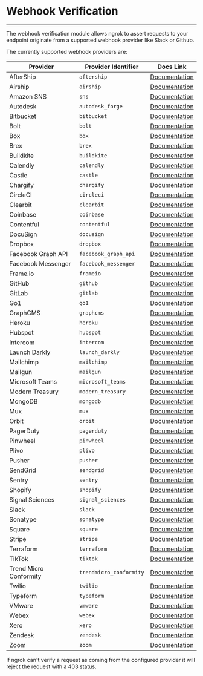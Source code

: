 # Webhook Verification
------------

The webhook verification module allows ngrok to assert requests to your endpoint originate from a supported webhook provider like Slack or Github.

The currently supported webhook providers are:

| Provider | Provider Identifier | Docs Link |
| --- | --- | --- |
| AfterShip | `aftership` | [Documentation](https://www.aftership.com/docs/aftership/95a6c99e13602-webhook-signature) |
| Airship | `airship` | [Documentation](https://support.airship.com/hc/en-us/articles/360032501831-Implementing-a-Signature-Hash-and-Validating-an-Open-Channel-Webhook) |
| Amazon SNS | `sns` | [Documentation](https://docs.aws.amazon.com/sns/latest/dg/sns-verify-signature-of-message.html) |
| Autodesk | `autodesk_forge` | [Documentation](https://forge.autodesk.com/en/docs/webhooks/v1/developers_guide/basics/#secret-token) |
| Bitbucket | `bitbucket` | [Documentation](https://confluence.atlassian.com/bitbucketserver/manage-webhooks-938025878.html#Managewebhooks-webhooksecrets) |
| Bolt | `bolt` | [Documentation](https://help.bolt.com/developers/guides/webhooks/hook-verification/) |
| Box | `box` | [Documentation](https://developer.box.com/guides/webhooks/v2/signatures-v2/) |
| Brex | `brex` | [Documentation](https://developer.brex.com/docs/webhooks/) |
| Buildkite | `buildkite` | [Documentation](https://buildkite.com/docs/apis/webhooks#webhook-signature) |
| Calendly | `calendly` | [Documentation](https://calendly.stoplight.io/docs/api-docs/ZG9jOjM2MzE2MDM4-webhook-signatures#verifying-signatures) |
| Castle | `castle` | [Documentation](https://docs.castle.io/docs/subscribe-to-webhooks) |
| Chargify | `chargify` | [Documentation](https://maxio-chargify.zendesk.com/hc/en-us/articles/5405357509645-Webhooks-Reference#webhook-signature) |
| CircleCI | `circleci` | [Documentation](https://circleci.com/docs/2.0/webhooks/) |
| Clearbit | `clearbit` | [Documentation](https://dashboard.clearbit.com/docs#webhooks-securing-webhooks) |
| Coinbase | `coinbase` | [Documentation](https://docs.cloud.coinbase.com/commerce/docs/webhooks-fields-and-security) |
| Contentful | `contentful` | [Documentation](https://www.contentful.com/developers/docs/extensibility/app-framework/request-verification/) |
| DocuSign | `docusign` | [Documentation](https://developers.docusign.com/platform/webhooks/connect/hmac/) |
| Dropbox | `dropbox` | [Documentation](https://www.dropbox.com/developers/reference/webhooks) |
| Facebook Graph API | `facebook_graph_api` | [Documentation](https://developers.facebook.com/docs/graph-api/webhooks/getting-started/#verification-requests) |
| Facebook Messenger | `facebook_messenger` | [Documentation](https://developers.facebook.com/docs/messenger-platform/webhook/#security) |
| Frame.io | `frameio` | [Documentation](https://developer.frame.io/docs/automations-webhooks/webhooks-overview#verify-webhook-signatures) |
| GitHub | `github` | [Documentation](https://developer.github.com/webhooks/securing/) |
| GitLab | `gitlab` | [Documentation](https://docs.gitlab.com/ee/user/project/integrations/webhooks.html) |
| Go1 | `go1` | [Documentation](https://www.go1.com/developers/partners/concepts/webhook-signature-authentification) |
| GraphCMS | `graphcms` | [Documentation](https://graphcms.com/docs/api-reference/basics/webhooks) |
| Heroku | `heroku` | [Documentation](https://devcenter.heroku.com/articles/app-webhooks#securing-webhook-requests) |
| Hubspot | `hubspot` | [Documentation](https://developers.hubspot.com/docs/api/webhooks/validating-requests?__hstc=83945990.b168c4bd4d28eeb985bb9c1f6f60be78.1642547408851.1665184505642.1665233861688.501&__hssc=83945990.2.1665233861688&__hsfp=3833684012) |
| Intercom | `intercom` | [Documentation](https://developers.intercom.com/building-apps/docs/webhook-model#section-signed-notifications) |
| Launch Darkly | `launch_darkly` | [Documentation](https://docs.launchdarkly.com/home/connecting/webhooks#signing-webhooks) |
| Mailchimp | `mailchimp` | [Documentation](https://mailchimp.com/developer/transactional/guides/track-respond-activity-webhooks/#authenticating-webhook-requests) |
| Mailgun | `mailgun` | [Documentation](https://documentation.mailgun.com/en/latest/api-webhooks.html#webhooks) |
| Microsoft Teams | `microsoft_teams` | [Documentation](https://docs.microsoft.com/en-us/microsoftteams/platform/webhooks-and-connectors/how-to/add-outgoing-webhook?tabs=verifyhmactoken%2Cdotnet) |
| Modern Treasury | `modern_treasury` | [Documentation](https://docs.moderntreasury.com/docs/verifying-webhooks) |
| MongoDB | `mongodb` | [Documentation](https://www.mongodb.com/docs/realm/endpoints/#payload-signature-verification) |
| Mux | `mux` | [Documentation](https://docs.mux.com/guides/video/verify-webhook-signatures) |
| Orbit | `orbit` | [Documentation](https://orbit.love/knowledge-base/webhooks) |
| PagerDuty | `pagerduty` | [Documentation](https://developer.pagerduty.com/docs/ZG9jOjExMDI5NTkz-verifying-signatures) |
| Pinwheel | `pinwheel` | [Documentation](https://docs.pinwheelapi.com/docs/webhook-signature-verification) |
| Plivo | `plivo` | [Documentation](https://www.plivo.com/docs/sms/concepts/signature-validation) |
| Pusher | `pusher` | [Documentation](https://pusher.com/docs/channels/server_api/webhooks/#authentication) |
| SendGrid | `sendgrid` | [Documentation](https://docs.sendgrid.com/for-developers/tracking-events/getting-started-event-webhook-security-features) |
| Sentry | `sentry` | [Documentation](https://docs.sentry.io/product/integrations/integration-platform/webhooks/#sentry-hook-signature) |
| Shopify | `shopify` | [Documentation](https://help.shopify.com/en/api/getting-started/webhooks) |
| Signal Sciences | `signal_sciences` | [Documentation](https://docs.fastly.com/signalsciences/integrations/generic-webhooks/) |
| Slack | `slack` | [Documentation](https://api.slack.com/docs/verifying-requests-from-slack) |
| Sonatype | `sonatype` | [Documentation](https://help.sonatype.com/repomanager3/integrations/webhooks/working-with-hmac-payloads) |
| Square | `square` | [Documentation](https://developer.squareup.com/docs/webhooks/step3validate) |
| Stripe | `stripe` | [Documentation](https://stripe.com/docs/webhooks/signatures) |
| Terraform | `terraform` | [Documentation](https://www.terraform.io/cloud-docs/api-docs/notification-configurations#notification-authenticity) |
| TikTok | `tiktok` | [Documentation](https://developers.tiktok.com/doc/webhooks-verification) |
| Trend Micro Conformity | `trendmicro_conformity` | [Documentation](https://cloudone.trendmicro.com/docs/conformity/webhook-communication/) |
| Twilio | `twilio` | [Documentation](https://www.twilio.com/docs/usage/security#test-the-validity-of-your-webhook-signature) |
| Typeform | `typeform` | [Documentation](https://developer.typeform.com/webhooks/secure-your-webhooks/) |
| VMware | `vmware` | [Documentation](https://docs.vmware.com/en/VMware-Workspace-ONE-UEM/services/System_Settings_On_Prem/GUID-AWT-SYSTEM-ADVANCED-API-NOTIF.html) |
| Webex | `webex` | [Documentation](https://developer.webex.com/docs/api/guides/webhooks#handling-requests-from-webex) |
| Xero | `xero` | [Documentation](https://developer.xero.com/documentation/guides/webhooks/overview/) |
| Zendesk | `zendesk` | [Documentation](https://developer.zendesk.com/documentation/event-connectors/webhooks/verifying/) |
| Zoom | `zoom` | [Documentation](https://marketplace.zoom.us/docs/api-reference/webhook-reference/#headers) |

If ngrok can't verify a request as coming from the configured provider it will reject the request with a 403 status.
